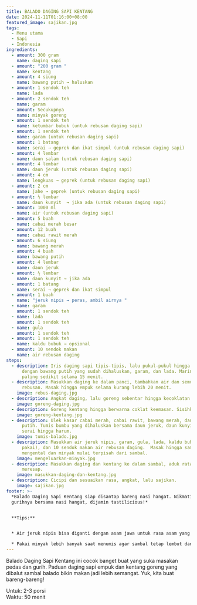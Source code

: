 ```yaml
---
title: BALADO DAGING SAPI KENTANG
date: 2024-11-11T01:16:00+08:00
featured_image: sajikan.jpg
tags:
  - Menu utama
  - Sapi
  - Indonesia
ingredients:
  - amount: 300 gram
    name: daging sapi
  - amount: "200 gram "
    name: kentang
  - amount: 4 siung
    name: bawang putih → haluskan
  - amount: 1 sendok teh
    name: lada
  - amount: 2 sendok teh
    name: garam
  - amount: Secukupnya
    name: minyak goreng
  - amount: 1 sendok teh
    name: ketumbar bubuk (untuk rebusan daging sapi)
  - amount: 1 sendok teh
    name: garam (untuk rebusan daging sapi)
  - amount: 1 batang
    name: serai → geprek dan ikat simpul (untuk rebusan daging sapi)
  - amount: 4 lembar
    name: daun salam (untuk rebusan daging sapi)
  - amount: 4 lembar
    name: daun jeruk (untuk rebusan daging sapi)
  - amount: 4 cm
    name: lengkuas → geprek (untuk rebusan daging sapi)
  - amount: 2 cm
    name: jahe → geprek (untuk rebusan daging sapi)
  - amount: ½ lembar
    name: daun kunyit  → jika ada (untuk rebusan daging sapi)
  - amount: 1000 ml
    name: air (untuk rebusan daging sapi)
  - amount: 5 buah
    name: cabai merah besar
  - amount: 12 buah
    name: cabai rawit merah
  - amount: 6 siung
    name: bawang merah
  - amount: 4 buah
    name: bawang putih
  - amount: 4 lembar
    name: daun jeruk
  - amount: ½ lembar
    name: daun kunyit → jika ada
  - amount: 1 batang
    name: serai → geprek dan ikat simpul
  - amount: 1 buah
    name: "jeruk nipis → peras, ambil airnya "
  - name: garam
    amount: 1 sendok teh
  - name: lada
    amount: 1 sendok teh
  - name: gula
    amount: 1 sendok teh
  - amount: 1 sendok teh
    name: kaldu bubuk → opsional
  - amount: 10 sendok makan
    name: air rebusan daging
steps:
  - description: Iris daging sapi tipis-tipis, lalu pukul-pukul hingga empuk. Lumuri
      dengan bawang putih yang sudah dihaluskan, garam, dan lada. Marinasi
      paling sedikit selama 15 menit.
  - description: Masukkan daging ke dalam panci, tambahkan air dan semua bahan
      rebusan. Masak hingga empuk selama kurang lebih 20 menit.
    image: rebus-daging.jpg
  - description: Angkat daging, lalu goreng sebentar hingga kecoklatan. Tiriskan.
    image: goreng-daging.jpg
  - description: Goreng kentang hingga berwarna coklat keemasan. Sisihkan.
    image: goreng-kentang.jpg
  - description: Ulek kasar cabai merah, cabai rawit, bawang merah, dan bawang
      putih. Tumis bumbu yang dihaluskan bersama daun jeruk, daun kunyit, dan
      serai hingga harum.
    image: tumis-balado.jpg
  - description: Masukkan air jeruk nipis, garam, gula, lada, kaldu bubuk (jika
      pakai), dan 10 sendok makan air rebusan daging.  Masak hingga sambal
      mengental dan minyak mulai terpisah dari sambal.
    image: mengeluarkan-minyak.jpg
  - description: Masukkan daging dan kentang ke dalam sambal, aduk rata hingga bumbu
      meresap.
    image: masukkan-daging-dan-kentang.jpg
  - description: Cicipi dan sesuaikan rasa, angkat, lalu sajikan.
    image: sajikan.jpg
footer: >-
  *Balado Daging Sapi Kentang siap disantap bareng nasi hangat. Nikmati pedas
  gurihnya bersama nasi hangat, dijamin tastilicious!*


  **Tips:**


  * Air jeruk nipis bisa diganti dengan asam jawa untuk rasa asam yang berbeda.

  * Pakai minyak lebih banyak saat menumis agar sambal tetap lembut dan tidak kering.
---
```

Balado Daging Sapi Kentang ini cocok banget buat yang suka masakan pedas dan gurih. Paduan daging sapi empuk dan kentang goreng yang dibalut sambal balado bikin makan jadi lebih semangat. Yuk, kita buat bareng-bareng!

Untuk: 2-3 porsi\
Waktu: 50 menit
